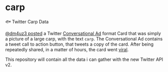 # carp
🐟 Twitter Carp Data

[@dm4uz3 posted](https://twitter.com/dm4uz3/status/1340108111399559169) a Twitter [Conversational Ad](https://business.twitter.com/en/help/campaign-setup/conversational-ad-formats.html) format Card that was simply a picture of a large carp, with the text `carp`. The Conversational Ad contains a tweet call to action button, that tweets a copy of the card. After being repeatedly shared, in a matter of hours, the card went [viral](https://knowyourmeme.com/memes/carp-tweets).

This repository will contain all the data i can gather with the new Twitter API v2.
